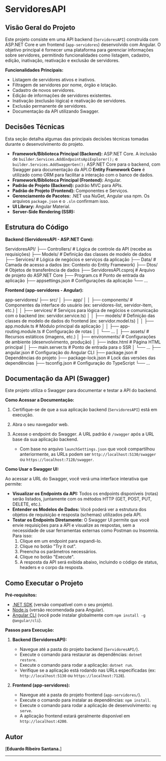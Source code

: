 # ServidoresAPI

## Visão Geral do Projeto

Este projeto consiste em uma API backend (`ServidoresAPI`) construída com ASP.NET Core e um frontend (`app-servidores`) desenvolvido com Angular. O objetivo principal é fornecer uma plataforma para gerenciar informações sobre servidores, permitindo funcionalidades como listagem, cadastro, edição, inativação, reativação e exclusão de servidores.

**Funcionalidades Principais:**

* Listagem de servidores ativos e inativos.
* Filtragem de servidores por nome, órgão e lotação.
* Cadastro de novos servidores.
* Edição de informações de servidores existentes.
* Inativação (exclusão lógica) e reativação de servidores.
* Exclusão permanente de servidores.
* Documentação da API utilizando Swagger.

## Decisões Técnicas

Esta seção detalha algumas das principais decisões técnicas tomadas durante o desenvolvimento do projeto.

* **Framework/Biblioteca Principal (Backend):** ASP.NET Core. A inclusão de `builder.Services.AddEndpointsApiExplorer();` e `builder.Services.AddSwaggerGen();` ASP.NET Core para o backend, com Swagger para documentação da API.O **Entity Framework Core** é utilizado como ORM para facilitar a interação com o banco de dados.
* **Framework/Biblioteca Principal (Frontend):** Angular. 
* **Padrão de Projeto (Backend):** padrão MVC para APIs.
* **Padrão de Projeto (Frontend):** Componentes e Serviços.
* **Gerenciamento de Pacotes:** .NET usa NuGet, Angular usa npm. Os arquivos `package.json` e o `.sln` confirmam isso.
* **UI Library:** Angular Material.
* **Server-Side Rendering (SSR):** 


## Estrutura do Código


**Backend (ServidoresAPI - ASP.NET Core):**

ServidoresAPI/
├── Controllers/         # Lógica de controle da API (recebe as requisições)
├── Models/              # Definição das classes de modelo de dados
├── Services/            # Lógica de negócios e serviços da aplicação
├── Data/                # Camada de acesso a dados (ex: Contexto do Entity Framework)
├── Dtos/                # Objetos de transferência de dados
├── ServidoresAPI.csproj   # Arquivo de projeto do ASP.NET Core
├── Program.cs           # Ponto de entrada da aplicação
├── appsettings.json     # Configurações da aplicação
└── ...


**Frontend (app-servidores - Angular):**

app-servidores/ 
├── src/
│   ├── app/
│   │   ├── components/    # Componentes da interface do usuário (ex: servidores-list, servidor-item, etc.)
│   │   ├── services/      # Serviços para lógica de negócios e comunicação com o backend (ex: servidor.service.ts)
│   │   ├── models/        # Definição das classes de modelo de dados do frontend (ex: servidor.model.ts)
│   │   ├── app.module.ts  # Módulo principal da aplicação
│   │   ├── app-routing.module.ts # Configuração de rotas
│   │   └── ...
│   ├── assets/          # Recursos estáticos (imagens, etc.)
│   ├── environments/    # Configurações de ambiente (desenvolvimento, produção)
│   ├── index.html       # Página HTML principal
│   ├── main.server.ts   # Ponto de entrada para o SSR
│   └── ...
├── angular.json       # Configuração do Angular CLI
├── package.json       # Dependências do projeto
├── package-lock.json  # Lock das versões das dependências
├── tsconfig.json        # Configuração do TypeScript
└── ...


## Documentação da API (Swagger)

Este projeto utiliza o Swagger para documentar e testar a API do backend.

**Como Acessar a Documentação:**

1.  Certifique-se de que a sua aplicação backend (`ServidoresAPI`) está em execução.
2.  Abra o seu navegador web.
3.  Acesse o endpoint do Swagger. A URL padrão é `/swagger` após a URL base da sua aplicação backend.

    * Com base no arquivo `launchSettings.json` que você compartilhou anteriormente, as URLs podem ser `http://localhost:5130/swagger` ou `https://localhost:7128/swagger`.

**Como Usar o Swagger UI:**

Ao acessar a URL do Swagger, você verá uma interface interativa que permite:

* **Visualizar os Endpoints da API:** Todos os endpoints disponíveis (rotas) serão listados, juntamente com os métodos HTTP (GET, POST, PUT, DELETE, etc.).
* **Entender os Modelos de Dados:** Você poderá ver a estrutura dos objetos de requisição e resposta (schemas) utilizados pela API.
* **Testar os Endpoints Diretamente:** O Swagger UI permite que você envie requisições para a API e visualize as respostas, sem a necessidade de usar ferramentas externas como Postman ou Insomnia. Para isso:
    1.  Clique em um endpoint para expandi-lo.
    2.  Clique no botão "Try it out".
    3.  Preencha os parâmetros necessários.
    4.  Clique no botão "Execute".
    5.  A resposta da API será exibida abaixo, incluindo o código de status, headers e o corpo da resposta.

## Como Executar o Projeto

**Pré-requisitos:**

* [.NET SDK](https://dotnet.microsoft.com/download) (versão compatível com o seu projeto).
* [Node.js](https://nodejs.org/) (versão recomendada para Angular).
* [Angular CLI](https://angular.io/cli) (você pode instalar globalmente com `npm install -g @angular/cli`).

**Passos para Execução:**

1.  **Backend (ServidoresAPI):**
    * Navegue até a pasta do projeto backend (`ServidoresAPI/`).
    * Execute o comando para restaurar as dependências: `dotnet restore`.
    * Execute o comando para rodar a aplicação: `dotnet run`.
    * Verifique se a aplicação está rodando nas URLs especificadas (ex: `http://localhost:5130` ou `https://localhost:7128`).

2.  **Frontend (app-servidores):**
    * Navegue até a pasta do projeto frontend (`app-servidores/`).
    * Execute o comando para instalar as dependências: `npm install`.
    * Execute o comando para rodar a aplicação de desenvolvimento: `ng serve`.
    * A aplicação frontend estará geralmente disponível em `http://localhost:4200`.


## Autor

[**Eduardo Ribeiro Santana.**]

---

